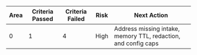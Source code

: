 | Area | Criteria Passed | Criteria Failed | Risk | Next Action |
|------|-----------------|-----------------|------|-------------|
| 0 | 1 | 4 | High | Address missing intake, memory TTL, redaction, and config caps |
